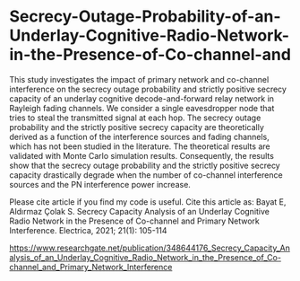 # Secrecy-Outage-Probability-of-an-Underlay-Cognitive-Radio-Network-in-the-Presence-of-Co-channel-and
This study investigates the impact of primary network and co-channel interference on the secrecy outage probability and strictly positive secrecy capacity of an underlay cognitive decode-and-forward relay network in Rayleigh fading channels. We consider a single eavesdropper node that tries to steal the transmitted signal at each hop. The secrecy outage probability and the strictly positive secrecy capacity are theoretically derived as a function of the interference sources and fading channels, which has not been studied in the literature. The theoretical results are validated with Monte Carlo simulation results. Consequently, the results show that the secrecy outage probability and the strictly positive secrecy capacity drastically degrade when the number of co-channel interference sources and the PN interference power increase.  


Please cite article if you find my code is useful.
Cite this article as: Bayat E, Aldırmaz Çolak S. Secrecy Capacity Analysis of an Underlay Cognitive Radio Network in the Presence of Co-channel and Primary Network Interference. Electrica, 2021; 21(1): 105-114



https://www.researchgate.net/publication/348644176_Secrecy_Capacity_Analysis_of_an_Underlay_Cognitive_Radio_Network_in_the_Presence_of_Co-channel_and_Primary_Network_Interference

